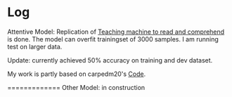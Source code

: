 Log
==============
Attentive Model: Replication of [Teaching machine to read and comprehend](https://arxiv.org/abs/1506.03340) is done. The model can overfit trainingset of 3000 samples. I am running test on larger data. 
    
Update: currently achieved 50% accuracy on training and dev dataset.

My work is partly based on carpedm20's [Code](https://github.com/carpedm20/attentive-reader-tensorflow). 

=============
Other Model: in construction
